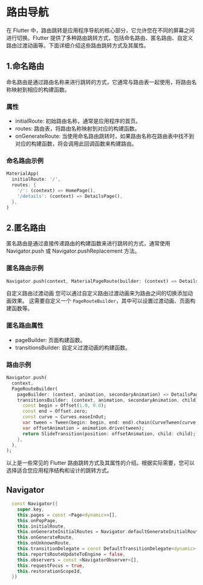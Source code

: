 # 路由导航

在 Flutter 中，路由跳转是应用程序导航的核心部分，它允许您在不同的屏幕之间进行切换。Flutter 提供了多种路由跳转方式，包括命名路由、匿名路由、自定义路由过渡动画等。下面详细介绍这些路由跳转方式及其属性。

## 1.命名路由

命名路由是通过路由名称来进行跳转的方式，它通常与路由表一起使用，将路由名称映射到相应的构建函数。

### 属性

- initialRoute: 初始路由名称，通常是应用程序的首页。
- routes: 路由表，将路由名称映射到对应的构建函数。
- onGenerateRoute: 当使用命名路由跳转时，如果路由名称在路由表中找不到对应的构建函数，将会调用此回调函数来构建路由。

### 命名路由示例

```dart
MaterialApp(
  initialRoute: '/',
  routes: {
    '/': (context) => HomePage(),
    '/details': (context) => DetailsPage(),
  },
)
```

## 2.匿名路由

匿名路由是通过直接传递路由的构建函数来进行跳转的方式，通常使用 Navigator.push 或 Navigator.pushReplacement 方法。

### 匿名路由示例

```dart
Navigator.push(context, MaterialPageRoute(builder: (context) => DetailsPage()));
```

自定义路由过渡动画
您可以通过自定义路由过渡动画来为路由之间的切换添加动画效果。
这需要自定义一个 `PageRouteBuilder`，其中可以设置过渡动画、页面构建函数等。

### 匿名路由属性

- pageBuilder: 页面构建函数。
- transitionsBuilder: 自定义过渡动画的构建函数。

### 路由示例

```dart
Navigator.push(
  context,
  PageRouteBuilder(
    pageBuilder: (context, animation, secondaryAnimation) => DetailsPage(),
    transitionsBuilder: (context, animation, secondaryAnimation, child) {
      const begin = Offset(1.0, 0.0);
      const end = Offset.zero;
      const curve = Curves.easeInOut;
      var tween = Tween(begin: begin, end: end).chain(CurveTween(curve: curve));
      var offsetAnimation = animation.drive(tween);
      return SlideTransition(position: offsetAnimation, child: child);
    },
  ),
);
```

以上是一些常见的 Flutter 路由跳转方式及其属性的介绍。根据实际需要，您可以选择适合您应用程序结构和设计的跳转方式。

## Navigator

```dart
  const Navigator({
    super.key,
    this.pages = const <Page<dynamic>>[],
    this.onPopPage,
    this.initialRoute,
    this.onGenerateInitialRoutes = Navigator.defaultGenerateInitialRoutes,
    this.onGenerateRoute,
    this.onUnknownRoute,
    this.transitionDelegate = const DefaultTransitionDelegate<dynamic>(),
    this.reportsRouteUpdateToEngine = false,
    this.observers = const <NavigatorObserver>[],
    this.requestFocus = true,
    this.restorationScopeId,
  })
```
